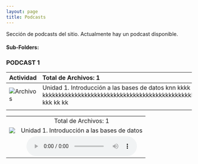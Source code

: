 ```yaml
---
layout: page
title: Podcasts
---
```

Sección de podcasts del sitio. Actualmente hay un podcast disponible.
#### Sub-Folders: 
### PODCAST 1


| Actividad | Total de Archivos: 1 | 
| :------ |:--- |
| ![Archivos](https://basededatostec.github.io/img/01archivos.png "Podcasts") | Unidad 1. Introducción a las bases de datos knn kkkk   kkkkkkkkkkkkkkkkkkkkkkkkkkkkkkkkkkkkkkkkkkkkkkkkkkkkk kkk kk kk |
| | |


|   |  | 
| :------- | :------: | 
|   | Total de Archivos: 1 | 
| <img src="https://basededatostec.github.io/img/01archivos.png" widh="107" heigth="93">   | Unidad 1. Introducción a las bases de datos      | 
|   | <audio src="https://basededatostec.github.io/img/podcast.mp3" controls="controls" type="audio/mpeg" preload="preload"></audio> | 

